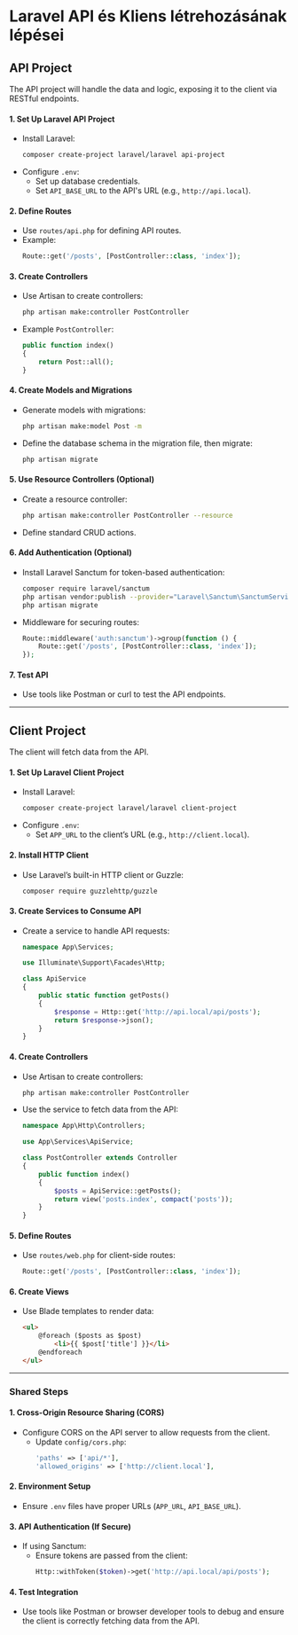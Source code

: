 # Laravel API és Kliens létrehozásának lépései

## **API Project**
The API project will handle the data and logic, exposing it to the client via RESTful endpoints.

#### **1. Set Up Laravel API Project**
- Install Laravel:
  ```bash
  composer create-project laravel/laravel api-project
  ```
- Configure `.env`:
  - Set up database credentials.
  - Set `API_BASE_URL` to the API's URL (e.g., `http://api.local`).

#### **2. Define Routes**
- Use `routes/api.php` for defining API routes.
- Example:
  ```php
  Route::get('/posts', [PostController::class, 'index']);
  ```

#### **3. Create Controllers**
- Use Artisan to create controllers:
  ```bash
  php artisan make:controller PostController
  ```
- Example `PostController`:
  ```php
  public function index()
  {
      return Post::all();
  }
  ```

#### **4. Create Models and Migrations**
- Generate models with migrations:
  ```bash
  php artisan make:model Post -m
  ```
- Define the database schema in the migration file, then migrate:
  ```bash
  php artisan migrate
  ```

#### **5. Use Resource Controllers (Optional)**
- Create a resource controller:
  ```bash
  php artisan make:controller PostController --resource
  ```
- Define standard CRUD actions.

#### **6. Add Authentication (Optional)**
- Install Laravel Sanctum for token-based authentication:
  ```bash
  composer require laravel/sanctum
  php artisan vendor:publish --provider="Laravel\Sanctum\SanctumServiceProvider"
  php artisan migrate
  ```
- Middleware for securing routes:
  ```php
  Route::middleware('auth:sanctum')->group(function () {
      Route::get('/posts', [PostController::class, 'index']);
  });
  ```

#### **7. Test API**
- Use tools like Postman or curl to test the API endpoints.

---

## **Client Project**
The client will fetch data from the API.

#### **1. Set Up Laravel Client Project**
- Install Laravel:
  ```bash
  composer create-project laravel/laravel client-project
  ```
- Configure `.env`:
  - Set `APP_URL` to the client’s URL (e.g., `http://client.local`).

#### **2. Install HTTP Client**
- Use Laravel’s built-in HTTP client or Guzzle:
  ```bash
  composer require guzzlehttp/guzzle
  ```

#### **3. Create Services to Consume API**
- Create a service to handle API requests:
  ```php
  namespace App\Services;

  use Illuminate\Support\Facades\Http;

  class ApiService
  {
      public static function getPosts()
      {
          $response = Http::get('http://api.local/api/posts');
          return $response->json();
      }
  }
  ```

#### **4. Create Controllers**
- Use Artisan to create controllers:
  ```bash
  php artisan make:controller PostController
  ```
- Use the service to fetch data from the API:
  ```php
  namespace App\Http\Controllers;

  use App\Services\ApiService;

  class PostController extends Controller
  {
      public function index()
      {
          $posts = ApiService::getPosts();
          return view('posts.index', compact('posts'));
      }
  }
  ```

#### **5. Define Routes**
- Use `routes/web.php` for client-side routes:
  ```php
  Route::get('/posts', [PostController::class, 'index']);
  ```

#### **6. Create Views**
- Use Blade templates to render data:
  ```html
  <ul>
      @foreach ($posts as $post)
          <li>{{ $post['title'] }}</li>
      @endforeach
  </ul>
  ```

---

### **Shared Steps**
#### **1. Cross-Origin Resource Sharing (CORS)**
- Configure CORS on the API server to allow requests from the client.
  - Update `config/cors.php`:
    ```php
    'paths' => ['api/*'],
    'allowed_origins' => ['http://client.local'],
    ```

#### **2. Environment Setup**
- Ensure `.env` files have proper URLs (`APP_URL`, `API_BASE_URL`).

#### **3. API Authentication (If Secure)**
- If using Sanctum:
  - Ensure tokens are passed from the client:
    ```php
    Http::withToken($token)->get('http://api.local/api/posts');
    ```

#### **4. Test Integration**
- Use tools like Postman or browser developer tools to debug and ensure the client is correctly fetching data from the API.
